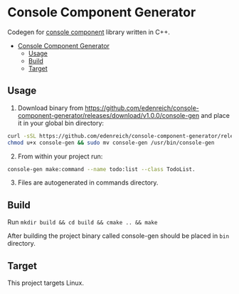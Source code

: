 
# Console Component Generator

Codegen for [console component](https://github.com/edenreich/console-component) library written in C++.

- [Console Component Generator](#Console-Component-Generator)
    - [Usage](#Usage)
    - [Build](#Build)
    - [Target](#Target)

## Usage

1. Download binary from https://github.com/edenreich/console-component-generator/releases/download/v1.0.0/console-gen and place it in your global bin directory:

```sh
curl -sSL https://github.com/edenreich/console-component-generator/releases/download/v1.0.0/console-gen -o console-gen
chmod u+x console-gen && sudo mv console-gen /usr/bin/console-gen
```

2. From within your project run:

```sh
console-gen make:command --name todo:list --class TodoList.
```

3. Files are autogenerated in commands directory.

## Build

Run `mkdir build && cd build && cmake .. && make`

After building the project binary called console-gen should be placed in `bin` directory.

## Target

This project targets Linux.
